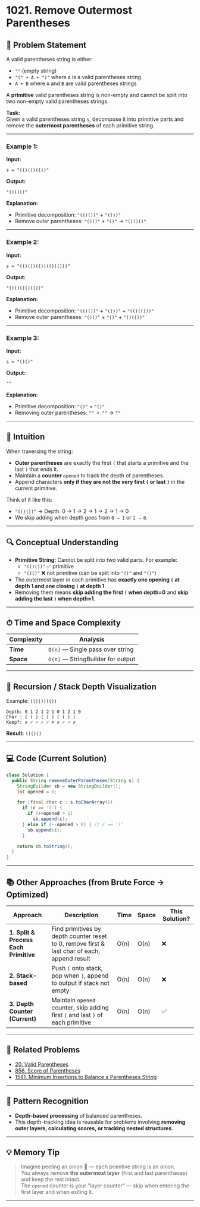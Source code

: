 # 1021. Remove Outermost Parentheses

## 📝 Problem Statement
A valid parentheses string is either:
- `""` (empty string)
- `"(" + A + ")"` where `A` is a valid parentheses string
- `A + B` where `A` and `B` are valid parentheses strings

A **primitive** valid parentheses string is non-empty and cannot be split into two non-empty valid parentheses strings.

**Task:**  
Given a valid parentheses string `s`, decompose it into primitive parts and remove the **outermost parentheses** of each primitive string.

---

### Example 1:
**Input:**  
```
s = "(()())(())"
```
**Output:**  
```
"()()()"
```
**Explanation:**  
- Primitive decomposition: `"(()())"` + `"(())"`
- Remove outer parentheses: `"()()"` + `"()"` → `"()()()"`

---

### Example 2:
**Input:**  
```
s = "(()())(())(()(()))"
```
**Output:**  
```
"()()()()(())"
```
**Explanation:**  
- Primitive decomposition: `"(()())"` + `"(())"` + `"(()(()))"`
- Remove outer parentheses: `"()()"` + `"()"` + `"()(())"`

---

### Example 3:
**Input:**  
```
s = "()()"
```
**Output:**  
```
""
```
**Explanation:**  
- Primitive decomposition: `"()"` + `"()"`
- Removing outer parentheses: `"" + ""` → `""`

---

## 🌟 Intuition
When traversing the string:
- **Outer parentheses** are exactly the first `(` that starts a primitive and the last `)` that ends it.
- Maintain a **counter** `opened` to track the depth of parentheses.
- Append characters **only if they are not the very first `(` or last `)`** in the current primitive.

Think of it like this:  
- `"(()())"` → Depth: 0 → 1 → 2 → 1 → 2 → 1 → 0  
- We skip adding when depth goes from `0 → 1` or `1 → 0`.

---

## 🔍 Conceptual Understanding
- **Primitive String:** Cannot be split into two valid parts. For example:
  - `"(()())"` ✅ primitive
  - `"()()"` ❌ not primitive (can be split into `"()"` and `"()"`)
- The outermost layer in each primitive has **exactly one opening `(` at depth 1 and one closing `)` at depth 1**.
- Removing them means **skip adding the first `(` when depth=0** and **skip adding the last `)` when depth=1**.

---

## ⏱ Time and Space Complexity
| Complexity | Analysis |
|------------|----------|
| **Time**   | `O(n)` — Single pass over string |
| **Space**  | `O(n)` — StringBuilder for output |

---

## 🌳 Recursion / Stack Depth Visualization
Example: `(()())(())`

```
Depth: 0 1 2 1 2 1 0 1 2 1 0
Char : ( ( ) ( ) ) ( ( ) )
Keep?: ✗ ✓ ✓ ✓ ✓ ✗ ✗ ✓ ✓ ✗
```
**Result:** `()()()`

---

## 💻 Code (Current Solution)
```java
class Solution {
  public String removeOuterParentheses(String s) {
    StringBuilder sb = new StringBuilder();
    int opened = 0;

    for (final char c : s.toCharArray())
      if (c == '(') {
        if (++opened > 1)
          sb.append(c);
      } else if (--opened > 0) { // c == ')'
        sb.append(c);
      }

    return sb.toString();
  }
}
```

---

## 📚 Other Approaches (from Brute Force → Optimized)

| Approach | Description | Time | Space | This Solution? |
|----------|-------------|------|-------|----------------|
| **1. Split & Process Each Primitive** | Find primitives by depth counter reset to 0, remove first & last char of each, append result | O(n) | O(n) | ❌ |
| **2. Stack-based** | Push `(` onto stack, pop when `)`, append to output if stack not empty | O(n) | O(n) | ❌ |
| **3. Depth Counter (Current)** | Maintain `opened` counter, skip adding first `(` and last `)` of each primitive | O(n) | O(n) | ✅ |

---

## 🔗 Related Problems
- [20. Valid Parentheses](https://leetcode.com/problems/valid-parentheses/)  
- [856. Score of Parentheses](https://leetcode.com/problems/score-of-parentheses/)  
- [1541. Minimum Insertions to Balance a Parentheses String](https://leetcode.com/problems/minimum-insertions-to-balance-a-parentheses-string/)

---

## 🧠 Pattern Recognition
- **Depth-based processing** of balanced parentheses.
- This depth-tracking idea is reusable for problems involving **removing outer layers, calculating scores, or tracking nested structures**.

---

## 💡 Memory Tip
> Imagine peeling an onion 🧅 — each primitive string is an onion.  
> You always remove **the outermost layer** (first and last parentheses) and keep the rest intact.  
> The `opened` counter is your "layer counter" — skip when entering the first layer and when exiting it.

---
